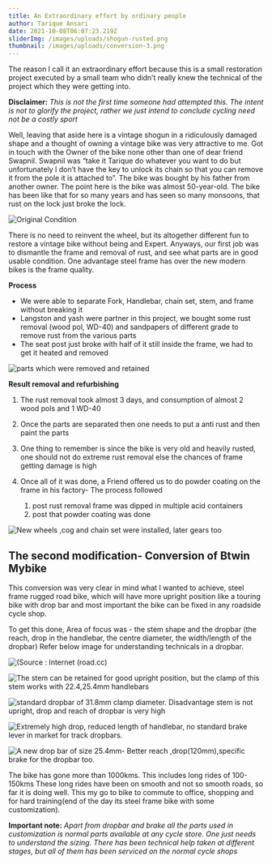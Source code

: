 ```yaml
---
title: An Extraordinary effort by ordinary people
author: Tarique Ansari
date: 2021-10-08T06:07:23.219Z
sliderImg: /images/uploads/shogun-rusted.png
thumbnail: /images/uploads/conversion-3.png
---
```

The reason I call it an extraordinary effort because this is a small restoration project executed by a small team who didn’t really knew the technical of the project which they were getting into. 

**Disclaimer:** *This is not the first time someone had attempted this. The intent is not to glorify the project, rather we just intend to conclude cycling need not be a costly sport*

Well, leaving that aside here is a vintage shogun in a ridiculously damaged shape and a thought of owning a vintage bike was very attractive to me. Got in touch with the Owner of the bike none other than one of dear friend Swapnil. Swapnil was “take it Tarique do whatever you want to do but unfortunately I don’t have the key to unlock its chain so that you can remove it from the pole it is attached to”. The bike was bought by his father from another owner. The point here is the bike was almost 50-year-old.
The bike has been like that for so many years and has seen so many monsoons, that rust on the lock just broke the lock.

![Original Condition](/images/uploads/shogun-rusted.png "Road bike Shogun")

There is no need to reinvent the wheel, but its altogether different fun to restore a vintage bike without being and Expert. Anyways, our first job was to dismantle the frame and removal of rust, and see what parts are in good usable condition. One advantage steel frame has over the new modern bikes is the frame quality.

**Process**

* We were able to separate Fork, Handlebar, chain set, stem, and frame without breaking it
* Langston and yash were partner in this project, we bought some rust removal (wood pol, WD-40) and sandpapers of different grade to remove rust from the various parts
* The seat post just broke with half of it still inside the frame, we had to get it heated and removed

![parts which were removed and retained ](/images/uploads/refurbishment.png "The rust removal")

**Result removal and refurbishing**

1. The rust removal took almost 3 days, and consumption of almost 2 wood pols and 1 WD-40
2. Once the parts are separated then one needs to put a anti rust and then paint the parts
3. One thing to remember is since the bike is very old and heavily rusted, one should not do extreme rust removal else the chances of frame getting damage is high
4. Once all of it was done, a Friend offered us to do powder coating on the frame in his factory- The process followed  

   1. post rust removal frame was dipped in multiple acid containers
   2. post that powder coating was done

![New wheels ,cog and chain set were installed, later gears too](/images/uploads/the-converted-one.png "The refurbished bike")

## **The second modification- Conversion of Btwin Mybike**

This conversion was very clear in mind what I wanted to achieve, steel frame rugged road bike, which will have more upright position like a touring bike with drop bar and most important the bike can be fixed in any roadside cycle shop.

To get this done, Area of focus was - the stem shape and the dropbar (the reach, drop in the handlebar, the centre diameter, the width/length of the dropbar)
Refer below image for understanding technicals in a dropbar.

![(Source : Internet (road.cc)](/images/uploads/handlebar-technicals.png "Dropbar Technicals")

![The stem can be retained for good upright position, but the clamp of this stem works with 22.4,25.4mm handlebars](/images/uploads/btwin-original.png "Original bike")

![standard dropbar of 31.8mm clamp diameter. Disadvantage stem is not upright, drop and reach of dropbar is very high](/images/uploads/conversion-1.png "Conversion 1")

![Extremely high drop, reduced length of handlebar, no standard brake lever in market for track dropbars. ](/images/uploads/conversion-2.png "Conversion 2- Attached a dropbar of a track bike")

![A new drop bar of size 25.4mm- Better reach ,drop(120mm),specific brake for the dropbar too.](/images/uploads/conversion-3.png "Final Conversion")

The bike has gone more than 1000kms. This includes long rides of 100-150kms
These long rides have been on smooth and not so smooth roads, so far it is doing well. This my go to bike to commute to office, shopping and for hard training(end of the day its steel frame bike with some customization). 

**Important note:**
*Apart from dropbar and brake all the parts used in customization is normal parts available at any cycle store. One just needs to understand the sizing.
There has been technical help taken at different stages, but all of them has been serviced on the normal cycle shops*
